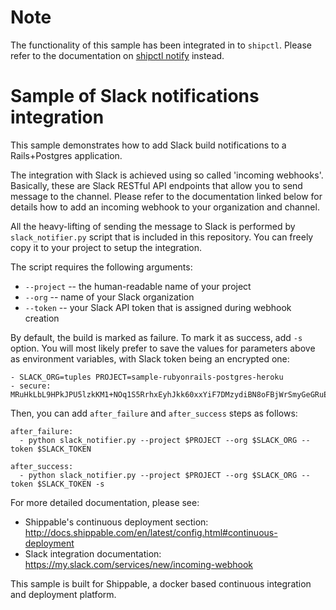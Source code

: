 # Note

The functionality of this sample has been integrated in to `shipctl`. Please refer to the documentation on [shipctl notify](http://docs.shippable.com/platform/tutorial/workflow/using-shipctl/#notify) instead.

Sample of Slack notifications integration
=========================================

This sample demonstrates how to add Slack build notifications to a Rails+Postgres application.

The integration with Slack is achieved using so called 'incoming webhooks'.
Basically, these are Slack RESTful API endpoints that allow you to send message to the channel.
Please refer to the documentation linked below for details how to add an incoming webhook to your
organization and channel.

All the heavy-lifting of sending the message to Slack is performed by `slack_notifier.py` script
that is included in this repository. You can freely copy it to your project to setup the
integration.

The script requires the following arguments:

* `--project` -- the human-readable name of your project
* `--org` -- name of your Slack organization
* `--token` -- your Slack API token that is assigned during webhook creation

By default, the build is marked as failure. To mark it as success, add `-s` option. You will most
likely prefer to save the values for parameters above as environment variables, with Slack token
being an encrypted one:

    - SLACK_ORG=tuples PROJECT=sample-rubyonrails-postgres-heroku
    - secure: MRuHkLbL9HPkJPU5lzkKM1+NOq1S5RrhxEyhJkk60xxYiF7DMzydiBN8oFBjWrSmyGeGRuEC22a0I5ItobdWVszfcJCaXHwtfKzfGOUdKuyCnDgvojXhv/jrBvULyLK6zsLw3b8NMxdnwNsHqSPm19qW/EIGEl9Zv/637Igos69z9aT7+xrEG013+6HtKYb8RHm+iPSNsFoBi/RSAHYuM1eLTZWG2WAkjgzZaYmrHCgNwVmk+HOGR+TOWN7Iu5lrjyvC1XDCQrOvo1hZI30cd9OqJ5aadFm3exQpNhI4I7AgOnCbK3NoWNc/GAnqKXCvsaIQ80Jd/uLIOVyMjD6Xmg==

Then, you can add `after_failure` and `after_success` steps as follows:

    after_failure:
      - python slack_notifier.py --project $PROJECT --org $SLACK_ORG --token $SLACK_TOKEN

    after_success:
      - python slack_notifier.py --project $PROJECT --org $SLACK_ORG --token $SLACK_TOKEN -s

For more detailed documentation, please see:

* Shippable's continuous deployment section: http://docs.shippable.com/en/latest/config.html#continuous-deployment
* Slack integration documentation: https://my.slack.com/services/new/incoming-webhook

This sample is built for Shippable, a docker based continuous integration and deployment platform.
